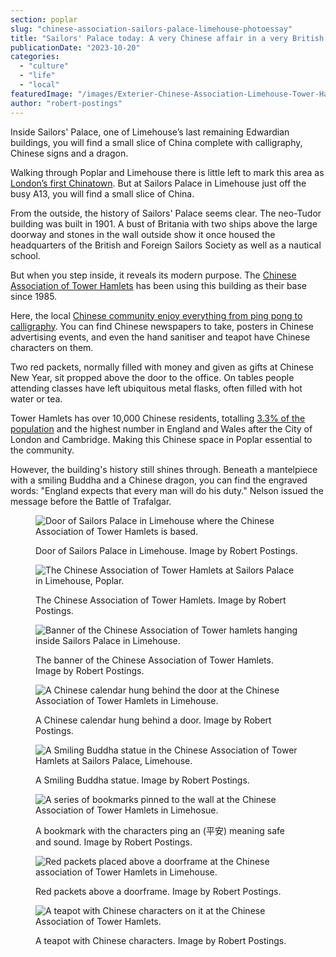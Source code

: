 ```yaml
---
section: poplar
slug: "chinese-association-sailors-palace-limehouse-photoessay"
title: "Sailors' Palace today: A very Chinese affair in a very British building"
publicationDate: "2023-10-20"
categories: 
  - "culture"
  - "life"
  - "local"
featuredImage: "/images/Exterier-Chinese-Association-Limehouse-Tower-Hamlets.jpg"
author: "robert-postings"
---
```


Inside Sailors' Palace, one of Limehouse’s last remaining Edwardian buildings, you will find a small slice of China complete with calligraphy, Chinese signs and a dragon.

Walking through Poplar and Limehouse there is little left to mark this area as [London’s first Chinatown](https://poplarlondon.co.uk/limehouse-chinatown-history/). But at Sailors Palace in Limehouse just off the busy A13, you will find a small slice of China. 

From the outside, the history of Sailors' Palace seems clear. The neo-Tudor building was built in 1901. A bust of Britania with two ships above the large doorway and stones in the wall outside show it once housed the headquarters of the British and Foreign Sailors Society as well as a nautical school.

But when you step inside, it reveals its modern purpose. The [Chinese Association of Tower Hamlets](https://poplarlondon.co.uk/chinese-association-tower-hamlets-keeping-culture-alive/) has been using this building as their base since 1985. 

Here, the local [Chinese community enjoy everything from ping pong to calligraphy](https://poplarlondon.co.uk/community-life-inside-chinese-association-limehouse-photoessay/). You can find Chinese newspapers to take, posters in Chinese advertising events, and even the hand sanitiser and teapot have Chinese characters on them.

Two red packets, normally filled with money and given as gifts at Chinese New Year, sit propped above the door to the office. On tables people attending classes have left ubiquitous metal flasks, often filled with hot water or tea. 

Tower Hamlets has over 10,000 Chinese residents, totalling [3.3% of the population](https://poplarlondon.co.uk/tower-hamlets-borough-largest-chinese-population-london/) and the highest number in England and Wales after the City of London and Cambridge. Making this Chinese space in Poplar essential to the community.

However, the building's history still shines through. Beneath a mantelpiece with a smiling Buddha and a Chinese dragon, you can find the engraved words: "England expects that every man will do his duty." Nelson issued the message before the Battle of Trafalgar.

<figure>

![Door of Sailors Palace in Limehouse where the Chinese Association of Tower Hamlets is based.](/images/Copy-of-Door-Chinese-Association-Sailors-Palace-Limehouse-5-1024x683.jpg)

<figcaption>

Door of Sailors Palace in Limehouse. Image by Robert Postings.

</figcaption>

</figure>

<figure>

![The Chinese Association of Tower Hamlets at Sailors Palace in Limehouse, Poplar.](/images/Exterier-Chinese-Association-Limehouse-Tower-Hamlets-1024x683.jpg)

<figcaption>

The Chinese Association of Tower Hamlets. Image by Robert Postings.

</figcaption>

</figure>

<figure>

![Banner of the Chinese Association of Tower hamlets hanging inside Sailors Palace in Limehouse.](/images/Banner-Chinese-Association-Sailors-Palace-Limehouse-9-1024x683.jpg)

<figcaption>

The banner of the Chinese Association of Tower Hamlets. Image by Robert Postings.

</figcaption>

</figure>

<figure>

![A Chinese calendar hung behind the door at the Chinese Association of Tower Hamlets in Limehouse.](/images/Calender-Chinese-Association-Sailors-Palace-Limehouse-16.jpg)

<figcaption>

A Chinese calendar hung behind a door. Image by Robert Postings.

</figcaption>

</figure>

<figure>

![A Smiling Buddha statue in the Chinese Association of Tower Hamlets at Sailors Palace, Limehouse.](/images/Buddah-Chinese-Association-Sailors-Palace-Limehouse-17.jpg)

<figcaption>

A Smiling Buddha statue. Image by Robert Postings.

</figcaption>

</figure>

<figure>

![A series of bookmarks pinned to the wall at the Chinese Association of Tower Hamlets in Limehosue.](/images/Bookmarks-Chinese-Association-Sailors-Palace-Limehouse-1-1024x683.jpg)

<figcaption>

A bookmark with the characters ping an (平安) meaning safe and sound. Image by Robert Postings.

</figcaption>

</figure>

<figure>

![Red packets placed above a doorframe at the Chinese association of Tower Hamlets in Limehouse.](/images/Copy-of-Red-Packet-Chinese-Association-Sailors-Palace-Limehouse-10-1024x683.jpg)

<figcaption>

Red packets above a doorframe. Image by Robert Postings.

</figcaption>

</figure>

<figure>

![A teapot with Chinese characters on it at the Chinese Association of Tower Hamlets.](/images/Copy-of-Teapot-Chinese-Association-Sailors-Palace-Limehouse-15-1024x683.jpg)

<figcaption>

A teapot with Chinese characters. Image by Robert Postings.

</figcaption>

</figure>
